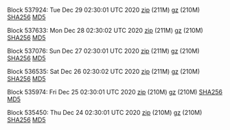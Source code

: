 Block 537924: Tue Dec 29 02:30:01 UTC 2020 [zip](https://files.01coin.io/mainnet/2020-12-29/bootstrap.dat.zip) (211M) [gz](https://files.01coin.io/mainnet/2020-12-29/bootstrap.dat.tar.gz) (210M) [SHA256](https://files.01coin.io/mainnet/2020-12-29/sha256.txt) [MD5](https://files.01coin.io/mainnet/2020-12-29/md5.txt)

Block 537633: Mon Dec 28 02:30:02 UTC 2020 [zip](https://files.01coin.io/mainnet/2020-12-28/bootstrap.dat.zip) (211M) [gz](https://files.01coin.io/mainnet/2020-12-28/bootstrap.dat.tar.gz) (210M) [SHA256](https://files.01coin.io/mainnet/2020-12-28/sha256.txt) [MD5](https://files.01coin.io/mainnet/2020-12-28/md5.txt)

Block 537076: Sun Dec 27 02:30:01 UTC 2020 [zip](https://files.01coin.io/mainnet/2020-12-27/bootstrap.dat.zip) (211M) [gz](https://files.01coin.io/mainnet/2020-12-27/bootstrap.dat.tar.gz) (210M) [SHA256](https://files.01coin.io/mainnet/2020-12-27/sha256.txt) [MD5](https://files.01coin.io/mainnet/2020-12-27/md5.txt)

Block 536535: Sat Dec 26 02:30:02 UTC 2020 [zip](https://files.01coin.io/mainnet/2020-12-26/bootstrap.dat.zip) (211M) [gz](https://files.01coin.io/mainnet/2020-12-26/bootstrap.dat.tar.gz) (210M) [SHA256](https://files.01coin.io/mainnet/2020-12-26/sha256.txt) [MD5](https://files.01coin.io/mainnet/2020-12-26/md5.txt)

Block 535974: Fri Dec 25 02:30:01 UTC 2020 [zip](https://files.01coin.io/mainnet/2020-12-25/bootstrap.dat.zip) (210M) [gz](https://files.01coin.io/mainnet/2020-12-25/bootstrap.dat.tar.gz) (210M) [SHA256](https://files.01coin.io/mainnet/2020-12-25/sha256.txt) [MD5](https://files.01coin.io/mainnet/2020-12-25/md5.txt)

Block 535450: Thu Dec 24 02:30:01 UTC 2020 [zip](https://files.01coin.io/mainnet/2020-12-24/bootstrap.dat.zip) (210M) [gz](https://files.01coin.io/mainnet/2020-12-24/bootstrap.dat.tar.gz) (210M) [SHA256](https://files.01coin.io/mainnet/2020-12-24/sha256.txt) [MD5](https://files.01coin.io/mainnet/2020-12-24/md5.txt)
